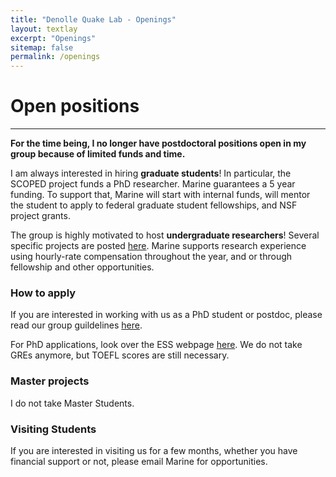 ```yaml
---
title: "Denolle Quake Lab - Openings"
layout: textlay
excerpt: "Openings"
sitemap: false
permalink: /openings
---
```


# Open positions
---
**For the time being, I no longer have postdoctoral positions open in my group because of limited funds and time.**

I am always interested in hiring **graduate students**! In particular, the SCOPED project funds a PhD researcher. Marine guarantees a 5 year funding. To support that, Marine will start with internal funds, will mentor the student to apply to federal graduate student fellowships, and NSF project grants.

The group is highly motivated to host **undergraduate researchers**! Several specific projects are posted [here](https://docs.google.com/document/d/1z9Qbx1dYNyfoMFFRE5Gmry2erZa7y5h8zgLSRjc-v_M/edit?usp=sharing). Marine supports research experience using hourly-rate compensation throughout the year, and or through fellowship and other opportunities.

### How to apply
If you are interested in working with us as a PhD student or postdoc, please read our group guildelines [here](https://github.com/Denolle-Lab/working_as_a_group/blob/main/onboarding.md).

For PhD applications, look over the ESS webpage [here](https://www.ess.washington.edu/content/education/grad/research/admissions.php). We do not take GREs anymore, but TOEFL scores are still necessary.

### Master projects 
I do not take Master Students.

### Visiting Students
If you are interested in visiting us for a few months, whether you have financial support or not, please email Marine for opportunities.


<figure>
<!-- <img src="{{ site.url }}{{ site.baseurl }}/images/picpic/Gallery/.jpg" width="95%"> -->
</figure>
